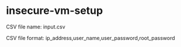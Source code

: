 # insecure-vm-setup

CSV file name: input.csv

CSV file format: ip_address,user_name,user_password,root_password
